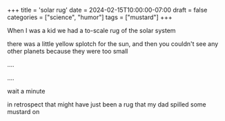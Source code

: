+++
title = 'solar rug'
date = 2024-02-15T10:00:00-07:00
draft = false
categories = ["science", "humor"]
tags = ["mustard"]
+++

When I was a kid we had a to-scale rug of the solar system

there was a little yellow splotch for the sun, and then you couldn't see any other planets because they were too small

....

....

wait a minute

in retrospect that might have just been a rug that my dad spilled some mustard on